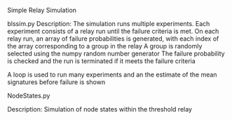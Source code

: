 Simple Relay Simulation

blssim.py
Description: 
The simulation runs multiple experiments. 
Each experiment consists of a relay run until the failure criteria is met. 
On each relay run, an array of failure probabilities is generated, with each index of the array corresponding to a group in the relay
A group is randomly selected using the numpy random number generator
The failure probability is checked and the run is terminated if it meets the failure criteria

A loop is used to run many experiments and an the estimate of the mean signatures before failure is shown


NodeStates.py

Description:
Simulation of node states within the threshold relay

